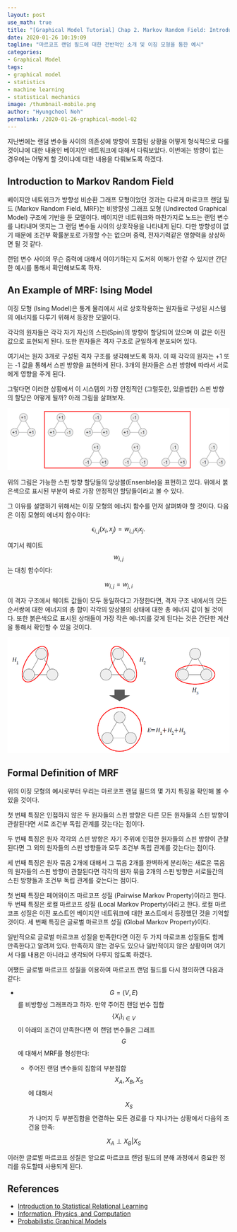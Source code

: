 ```yaml
---
layout: post
use_math: true
title: "[Graphical Model Tutorial] Chap 2. Markov Random Field: Introduction"
date: 2020-01-26 10:19:09
tagline: "마르코프 랜덤 필드에 대한 전반적인 소개 및 이징 모형을 통한 예시"
categories:
- Graphical Model
tags:
- graphical model
- statistics
- machine learning
- statistical mechanics
image: /thumbnail-mobile.png
author: "Hyungcheol Noh"
permalink: /2020-01-26-graphical-model-02
---
```


지난번에는 랜덤 변수들 사이의 의존성에 방향이 포함된 상황을 어떻게 형식적으로 다룰 것이냐에 대한 내용인 베이지안 네트워크에 대해서 다뤄보았다. 이번에는 방향이 없는 경우에는 어떻게 할 것이냐에 대한 내용을 다뤄보도록 하겠다.

## Introduction to Markov Random Field
베이지안 네트워크가 방향성 비순환 그래프 모형이었던 것과는 다르게 마르코프 랜덤 필드 (Markov Random Field, MRF)는 비방향성 그래프 모형 (Undirected Graphical Model) 구조에 기반을 둔 모델이다. 베이지안 네트워크와 마찬가지로 노드는 랜덤 변수를 나타내며 엣지는 그 랜덤 변수들 사이의 상호작용을 나타내게 된다. 다만 방향성이 없기 때문에 조건부 확률분포로 가정할 수는 없으며 중력, 전자기력같은 영향력을 상상하면 될 것 같다.

랜덤 변수 사이의 무슨 중력에 대해서 이야기하는지 도저히 이해가 안갈 수 있지만 간단한 예시를 통해서 확인해보도록 하자.

## An Example of MRF: Ising Model
이징 모형 (Ising Model)은 통계 물리에서 서로 상호작용하는 원자들로 구성된 시스템의 에너지를 다루기 위해서 등장한 모델이다.

각각의 원자들은 각각 자기 자신의 스핀(Spin)의 방향이 할당되어 있으며 이 값은 이진값으로 표현되게 된다. 또한 원자들은 격자 구조로 균일하게 분포되어 있다.

여기서는 원자 3개로 구성된 격자 구조를 생각해보도록 하자. 이 때 각각의 원자는 +1 또는 -1 값을 통해서 스핀 방향을 표현하게 된다. 3개의 원자들은 스핀 방향에 따라서 서로에게 영향을 주게 된다.

그렇다면 이러한 상황에서 이 시스템의 가장 안정적인 (그럴듯한, 있을법한) 스핀 방향의 할당은 어떻게 될까? 아래 그림을 살펴보자.

![](/assets/img/2020-01-26-graphical-model-02/2020-01-26-graphical-model-02_2020-01-26-10-26-01.png)

위의 그림은 가능한 스핀 방향 할당들의 앙상블(Ensenble)을 표현하고 있다. 위에서 붉은색으로 표시된 부분이 바로 가장 안정적인 할당들이라고 볼 수 있다.

그 이유를 설명하기 위해서는 이징 모형의 에너지 함수를 먼저 살펴봐야 할 것이다. 다음은 이징 모형의 에너지 함수이다:

$$
\epsilon    _{i,j}(x_i, x_j) = w_{i,j}x_i x_j.
$$

여기서 웨이트 $$w_{i,j}$$는 대칭 함수이다:

$$
w_{i,j} = w_{j, i}
$$

이 격자 구조에서 웨이트 값들이 모두 동일하다고 가정한다면, 격자 구조 내에서의 모든 순서쌍에 대한 에너지의 총 합이 각각의 앙상블의 상태에 대한 총 에너지 값이 될 것이다. 또한 붉은색으로 표시된 상태들이 가장 작은 에너지를 갖게 된다는 것은 간단한 계산을 통해서 확인할 수 있을 것이다.

![](/assets/img/2020-01-26-graphical-model-02/2020-01-26-graphical-model-02_2020-01-26-10-27-05.png)

## Formal Definition of MRF
위의 이징 모형의 예시로부터 우리는 마르코프 랜덤 필드의 몇 가지 특징을 확인해 볼 수 있을 것이다.

첫 번째 특징은 인접하지 않은 두 원자들의 스핀 방향은 다른 모든 원자들의 스핀 방향이 관찰된다면 서로 조건부 독립 관계를 갖는다는 점이다.

두 번째 특징은 원자 각각의 스핀 방향은 자기 주위에 인접한 원자들의 스핀 방향이 관찰된다면 그 외의 원자들의 스핀 방향들과 모두 조건부 독립 관계를 갖는다는 점이다.

세 번째 특징은 원자 묶음 2개에 대해서 그 묶음 2개를 완벽하게 분리하는 새로운 묶음의 원자들의 스핀 방향이 관찰된다면 각각의 원자 묶음 2개의 스핀 방향은 서로들간의 스핀 방향들과 조건부 독립 관계를 갖는다는 점이다.

첫 번째 특징은 페어와이즈 마르코프 성질 (Pairwise Markov Property)이라고 한다. 두 번째 특징은 로컬 마르코프 성질 (Local Markov Property)아라고 한다. 로컬 마르코프 성질은 이전 포스트인 베이지안 네트워크에 대한 포스트에서 등장했던 것을 기억할 것이다. 세 번째 특징은 글로벌 마르코프 성질 (Global Markov Property)이다.

일반적으로 글로벌 마르코프 성질을 만족한다면 이전 두 가지 마로코프 성질들도 함께 만족한다고 알려져 있다. 만족하지 않는 경우도 있으나 일반적이지 않은 상황이며 여기서 다룰 내용은 아니라고 생각되어 다루지 않도록 하겠다.

어쨌든 글로벌 마르코프 성질을 이용하여 마르코프 랜덤 필드를 다시 정의하면 다음과 같다:
- $$G=(V, E)$$를 비방향성 그래프라고 하자. 만약 주어진 랜덤 변수 집합 $$\{ X_i\}_{i\in V}$$이 아래의 조건이 만족한다면 이 랜덤 변수들은 그래프 $$G$$에 대해서 MRF를 형성한다:
    - 주어진 랜덤 변수들의 집합의 부분집합 $$X_A, X_B, X_S$$에 대해서 $$X_S$$가 나머지 두 부분집합을 연결하는 모든 경로를 다 지나가는 상황에서 다음의 조건을 만족:

    $$
    X_A \perp X_B | X_S
    $$

이러한 글로벌 마르코프 성질은 앞으로 마르코프 랜덤 필드의 분해 과정에서 중요한 정리를 유도할때 사용되게 된다.

## References
- [Introduction to Statistical Relational Learning](https://mitpress.mit.edu/books/introduction-statistical-relational-learning)
- [Information, Physics, and Computation](https://web.stanford.edu/~montanar/RESEARCH/book.html)
- [Probabilistic Graphical Models](https://mitpress.mit.edu/books/probabilistic-graphical-models)